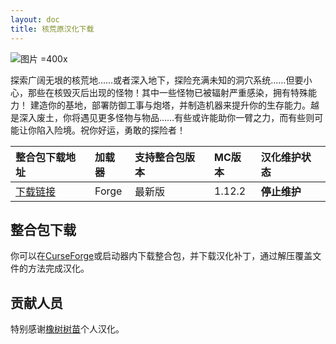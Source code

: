 ```yaml
---
layout: doc
title: 核荒原汉化下载
---
```


![图片 =400x](https://media.forgecdn.net/attachments/310/897/2020-09-01_22.png)

探索广阔无垠的核荒地……或者深入地下，探险充满未知的洞穴系统……但要小心，那些在核毁灭后出现的怪物！其中一些怪物已被辐射严重感染，拥有特殊能力！
建造你的基地，部署防御工事与炮塔，并制造机器来提升你的生存能力。越是深入废土，你将遇见更多怪物与物品……有些或许能助你一臂之力，而有些则可能让你陷入险境。祝你好运，勇敢的探险者！

<DownloadLinks :methods="[
  { id: 'lanzou', text: '下载汉化', icon: '/imgs/svg/lanzou.svg', link: 'https://wwz.lanzouv.com/hehuangyuan1shumiao024' },
  { id: 'bilibili', text: '专栏介绍', icon: '/imgs/svg/bilibili.svg', link: 'https://www.bilibili.com/read/cv19042449/' },
  { id: 'lazy', text: '懒汉下载', icon: '/imgs/logo/logo_64.png', link: 'https://wwz.lanzouv.com/hehuangyuan1shumiao024' }
]" />

| 整合包下载地址                                                                  | 加载器 | 支持整合包版本 | MC版本 | 汉化维护状态 |
| :------------------------------------------------------------------------------ | :----- | :------------- | :----- | :----------- |
| [下载链接](https://www.curseforge.com/minecraft/modpacks/the-nuclear-wasteland) | Forge  | 最新版         | 1.12.2 | **停止维护** |

## 整合包下载

你可以在[CurseForge](https://www.curseforge.com/minecraft/modpacks/the-nuclear-wasteland)或启动器内下载整合包，并下载汉化补丁，通过解压覆盖文件的方法完成汉化。

## 贡献人员

特别感谢[橡树树苗](https://space.bilibili.com/486675034)个人汉化。

<DocSupport />
